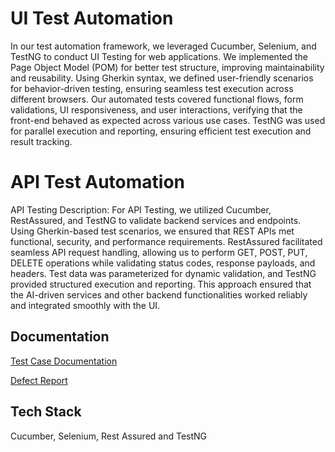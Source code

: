 
# UI Test Automation

In our test automation framework, we leveraged Cucumber, Selenium, and TestNG to conduct UI Testing for web applications. We implemented the Page Object Model (POM) for better test structure, improving maintainability and reusability. Using Gherkin syntax, we defined user-friendly scenarios for behavior-driven testing, ensuring seamless test execution across different browsers. Our automated tests covered functional flows, form validations, UI responsiveness, and user interactions, verifying that the front-end behaved as expected across various use cases. TestNG was used for parallel execution and reporting, ensuring efficient test execution and result tracking.

# API Test Automation

API Testing Description:
For API Testing, we utilized Cucumber, RestAssured, and TestNG to validate backend services and endpoints. Using Gherkin-based test scenarios, we ensured that REST APIs met functional, security, and performance requirements. RestAssured facilitated seamless API request handling, allowing us to perform GET, POST, PUT, DELETE operations while validating status codes, response payloads, and headers. Test data was parameterized for dynamic validation, and TestNG provided structured execution and reporting. This approach ensured that the AI-driven services and other backend functionalities worked reliably and integrated smoothly with the UI.

## Documentation

[Test Case Documentation](https://docs.google.com/spreadsheets/d/1JM9jP4n0WDQ1_ckg4DQfwdiUJSEJ9D58/edit?usp=drive_link&ouid=116318168905776096021&rtpof=true&sd=true)

[Defect Report](https://drive.google.com/file/d/1iqNW8JUEmZNVLbhc9cvBoZyzwxoWSQy1/view?usp=drive_link)
## Tech Stack

Cucumber, Selenium, Rest Assured and TestNG



